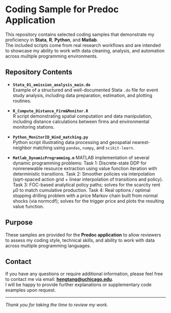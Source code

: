 # Coding Sample for Predoc Application

This repository contains selected coding samples that demonstrate my proficiency in **Stata**, **R**, **Python**, and **Matlab**.  
The included scripts come from real research workflows and are intended to showcase my ability to work with data cleaning, analysis, and automation across multiple programming environments.

## Repository Contents

- **`Stata_01_emission_analysis_main.do`**  
  Example of a structured and well-documented Stata `.do` file for event study analysis, including data preparation, estimation, and plotting routines.

- **`R_Compute_Distance_Firm&Monitor.R`**  
  R script demonstrating spatial computation and data manipulation, including distance calculations between firms and environmental monitoring stations.

- **`Python_MonitorID_Wind_matching.py`**  
  Python script illustrating data processing and geospatial nearest-neighbor matching using `pandas`, `numpy`, and `scikit-learn`.

- **`Matlab_DynamicProgramming.m`**
  MATLAB implementation of several dynamic programming problems:
  Task 1: Discrete-state DDP for nonrenewable resource extraction using value function iteration with deterministic transitions.
  Task 2: Smoother policies via interpolation (sqrt-spaced action grid + linear interpolation of transitions and policy).
  Task 3: FOC-based analytical policy paths; solves for the scarcity rent μ0 to match cumulative production.
  Task 4: Real options / optimal stopping drilling problem with a price Markov chain built from normal shocks (via normcdf); solves for the trigger price and plots the resulting value function.

## Purpose

These samples are provided for the **Predoc application** to allow reviewers to assess my coding style, technical skills, and ability to work with data across multiple programming languages.

## Contact

If you have any questions or require additional information, please feel free to contact me via email: **hengtang@uchicago.edu**.  
I will be happy to provide further explanations or supplementary code examples upon request.

---

*Thank you for taking the time to review my work.*
